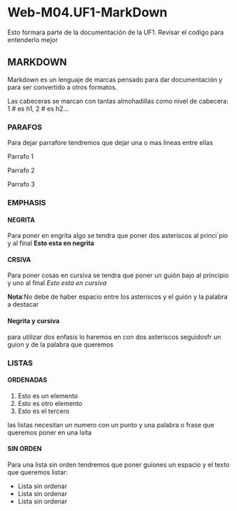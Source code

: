 # Web-M04.UF1-MarkDown

Esto formara parte de la documentación de la UF1. Revisar el codigo para entenderlo mejor

## MARKDOWN
Markdown es un lenguaje de marcas pensado para dar documentación y para ser convertido a otros formatos.

Las cabeceras se marcan con tantas almohadillas como nivel de cabecera: 1 # es h1, 2 # es h2...

### PARAFOS

Para dejar parrafore tendremos que dejar una o mas lineas entre ellas

Parrafo 1 

Parrafo 2

Parrafo 3

### EMPHASIS

#### NEGRITA

Para poner en engrita algo se tendra que poner dos asteriscos al princi`pio y al final **Esto esta en negrita**

#### CRSIVA

Para poner cosas en cursiva se tendra que poner un guión bajo al principio y uno al final _Esto esta en cursiva_

**Nota**:No debe de haber espacio entre los asteriscos y el guión y la palabra a destacar

#### Negrita y cursiva

para utilizar dos enfasis lo haremos en con dos asteriscos seguidosfr un guion y de la palabra que queremos

### LISTAS

#### ORDENADAS

1. Esto es un elemento
2. Esto es otro elemento
3. Esto es el tercero

las listas necesitan un numero con un punto y una palabra o frase que queremos poner en una lsita

#### SIN ORDEN

Para una lista sin orden tendremos que poner guíones  un espacio y el texto que queremos listar:

- Lista sin ordenar
- Lista sin ordenar
- Lista sin ordenar
